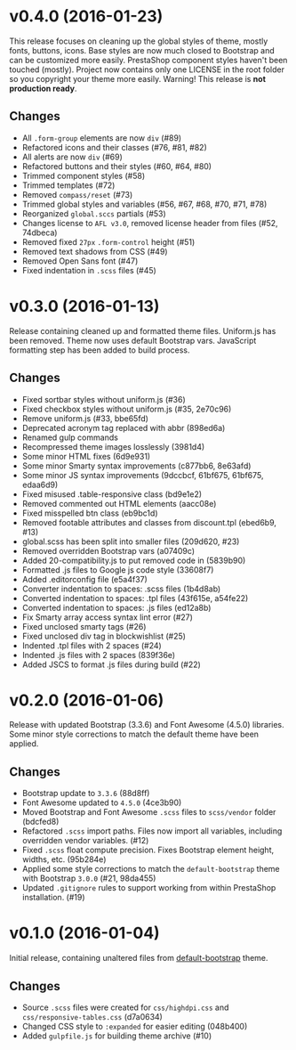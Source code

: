 # v0.4.0 (2016-01-23)

This release focuses on cleaning up the global styles of theme,
mostly fonts, buttons, icons. Base styles are now much closed to
Bootstrap and can be customized more easily. PrestaShop component
styles haven't been touched (mostly). Project now contains only one
LICENSE in the root folder so you copyright your theme more easily.
Warning! This release is **not production ready**.

## Changes

- All `.form-group` elements are now `div` (#89)
- Refactored icons and their classes (#76, #81, #82)
- All alerts are now `div` (#69)
- Refactored buttons and their styles (#60, #64, #80)
- Trimmed component styles (#58)
- Trimmed templates (#72)
- Removed `compass/reset` (#73)
- Trimmed global styles and variables (#56, #67, #68, #70, #71, #78)
- Reorganized `global.sccs` partials (#53)
- Changes license to `AFL v3.0`, removed license header from files (#52, 74dbeca)
- Removed fixed `27px` `.form-control` height (#51)
- Removed text shadows from CSS (#49)
- Removed Open Sans font (#47)
- Fixed indentation in `.scss` files (#45)

# v0.3.0 (2016-01-13)

Release containing cleaned up and formatted theme files.
Uniform.js has been removed. Theme now uses default Bootstrap vars.
JavaScript formatting step has been added to build process.

## Changes

- Fixed sortbar styles without uniform.js (#36)
- Fixed checkbox styles without uniform.js (#35, 2e70c96)
- Remove uniform.js (#33, bbe65fd)
- Deprecated acronym tag replaced with abbr (898ed6a)
- Renamed gulp commands
- Recompressed theme images losslessly (3981d4)
- Some minor HTML fixes (6d9e931)
- Some minor Smarty syntax improvements (c877bb6, 8e63afd)
- Some minor JS syntax improvements (9dccbcf, 61bf675, 61bf675, edaa6d9)
- Fixed misused .table-responsive class (bd9e1e2)
- Removed commented out HTML elements (aacc08e)
- Fixed misspelled btn class (eb9bc1d)
- Removed footable attributes and classes from discount.tpl (ebed6b9, #13)
- global.scss has been split into smaller files (209d620, #23)
- Removed overridden Bootstrap vars (a07409c)
- Added 20-compatibility.js to put removed code in (5839b90)
- Formatted .js files to Google js code style (33608f7)
- Added .editorconfig file (e5a4f37)
- Converter indentation to spaces: .scss files (1b4d8ab)
- Converted indentation to spaces: .tpl files (43f615e, a54fe22)
- Converted indentation to spaces: .js files (ed12a8b)
- Fix Smarty array access syntax lint error (#27)
- Fixed unclosed smarty tags (#26)
- Fixed unclosed div tag in blockwishlist (#25)
- Indented .tpl files with 2 spaces (#24)
- Indented .js files with 2 spaces (839f36e)
- Added JSCS to format .js files during build (#22)

# v0.2.0 (2016-01-06)

Release with updated Bootstrap (3.3.6) and Font Awesome (4.5.0) libraries.
Some minor style corrections to match the default theme have been applied.

## Changes

- Bootstrap update to `3.3.6` (88d8ff)
- Font Awesome updated to `4.5.0` (4ce3b90)
- Moved Bootstrap and Font Awesome `.scss` files to `scss/vendor` folder (bdcfed8)
- Refactored `.scss` import paths. Files now import all variables, including overridden vendor variables. (#12)
- Fixed `.scss` float compute precision. Fixes Bootstrap element height, widths, etc. (95b284e)
- Applied some style corrections to match the `default-bootstrap` theme with Bootstrap `3.0.0` (#21, 98da455)
- Updated `.gitignore` rules to support working from within PrestaShop installation. (#19)

# v0.1.0 (2016-01-04)

Initial release, containing unaltered files from
[default-bootstrap](https://github.com/PrestaShop/PrestaShop/tree/824cf32752213c6f1f505852a2044b1a5916f621)
theme.

## Changes

- Source `.scss` files were created for `css/highdpi.css` and `css/responsive-tables.css` (d7a0634)
- Changed CSS style to `:expanded` for easier editing (048b400)
- Added `gulpfile.js` for building theme archive (#10)
